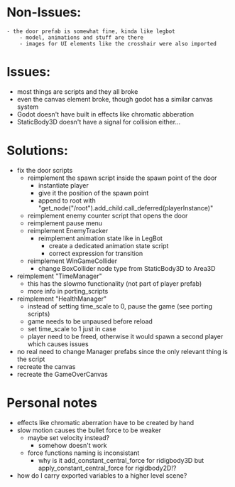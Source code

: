 # Non-Issues:

    - the door prefab is somewhat fine, kinda like legbot
        - model, animations and stuff are there
        - images for UI elements like the crosshair were also imported

# Issues:

- most things are scripts and they all broke
- even the canvas element broke, though godot has a similar canvas system
- Godot doesn't have built in effects like chromatic abberation
- StaticBody3D doesn't have a signal for collision either...
    
# Solutions:

- fix the door scripts
    - reimplement the spawn script inside the spawn point of the door
        - instantiate player
        - give it the position of the spawn point
        - append to root with "get_node("/root").add_child.call_deferred(playerInstance)"
    - reimplement enemy counter script that opens the door
    - reimplement pause menu
    - reimplement EnemyTracker
        - reimplement animation state like in LegBot
            - create a dedicated animation state script
            - correct expression for transition
    - reimplement WinGameCollider
        - change BoxCollider node type from StaticBody3D to Area3D
- reimplement "TimeManager"
    - this has the slowmo functionality (not part of player prefab)
    - more info in porting_scripts
- reimplement "HealthManager"
    - instead of setting time_scale to 0, pause the game (see porting scripts)
    - game needs to be unpaused before reload
    - set time_scale to 1 just in case
    - player need to be freed, otherwise it would spawn a second player which causes issues
- no real need to change Manager prefabs since the only relevant thing is the script
- recreate the canvas
- recreate the GameOverCanvas


# Personal notes

- effects like chromatic aberration have to be created by hand
- slow motion causes the bullet force to be weaker
    - maybe set velocity instead?
        - somehow doesn't work
    - force functions naming is inconsistant
        - why is it add_constant_central_force for ridigbody3D but apply_constant_central_force for rigidbody2D!?
- how do I carry exported variables to a higher level scene?
